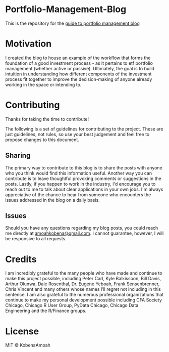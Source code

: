 # Portfolio-Management-Blog
This is the repository for the [guide to portfolio management blog](https://structuringportfolios.blogspot.com)

# Motivation
I created the blog to house an example of the workflow that forms the foundation of a good investment process - as it pertains to etf portfolio management (whether active or passive). Ultimately, the goal is to build intuition in understanding how different components of the investment process fit together to improve the decision-making of anyone already working in the space or intending to.

# Contributing 
Thanks for taking the time to contribute!

The following is a set of guidelines for contributing to the project. These are just guidelines, not rules, so use your best judgement and feel free to propose changes to this document.

## Sharing
The primary way to contribute to this blog is to share the posts with anyone who you think would find this information useful. Another way you can contribute is to leave thoughtful provoking comments or suggestions in the posts. Lastly, if you happen to work in the industry, I'd encourage you to reach out to me to talk about clear applications in your own jobs. I'm always appreciative of the chance to hear from someone who encounters the issues addressed in the blog on a daily basis.

## Issues
Should you have any questions regarding my blog posts, you could reach me directly at amoahkobena@gmail.com. I cannot guarantee, however, I will be responsive to all requests.

# Credits
I am incredibly grateful to the many people who have made and continue to make this project possible, including Peter Carl, Kyle Balkissoon, Bill Davis, Arthur Olunwa, Dale Rosenthal, Dr. Eugene Yeboah, Frank Sensenbrenner, Chris Vincent and many others whose names I’ll regret not including in this sentence. I am also grateful to the numerous professional organizations that continue to make my personal development possible including CFA Society Chicago, Chicago R User Group, PyData Chicago, Chicago Data Engineering and the R/Finance groups.

# License
MIT © KobenaAmoah

